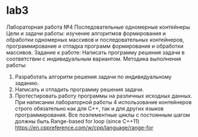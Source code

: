 # lab3
Лабораторная работа №4
Последовательные одномерные контейнеры
Цели и задачи работы: изучение алгоритмов формирования и обработки
одномерных массивов и последовательных контейнеров, программирование и
отладка программ формирования и обработки массивов.
Задание к работе:
Написать программу решения задачи в соответствии с индивидуальным
вариантом.
Методика выполнения работы:
1. Разработать алгоритм решения задачи по индивидуальному
заданию.
2. Написать и отладить программу решения задачи.
3. Протестировать работу программы на различных исходных данных.
При написании лабораторной работы 4 использование контейнеров
строго обязательно как для С++, так и для других языков программирования.
Все поэлементные циклы с постоянным шагом должны быть Range-based for
loop (since C++11) https://en.cppreference.com/w/cpp/language/range-for
